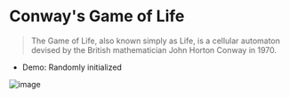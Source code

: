 # Conway's Game of Life
> The Game of Life, also known simply as Life, is a cellular automaton devised by the British mathematician John Horton Conway in 1970.

* Demo: Randomly initialized

![image](https://imgur.com/1VGOhKm.png)

